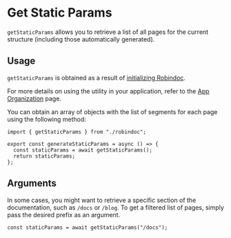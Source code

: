 # Get Static Params

`getStaticParams` allows you to retrieve a list of all pages for the current structure (including those automatically generated).

## Usage

`getStaticParams` is obtained as a result of [initializing Robindoc](../../01-getting-started/03-initialization.md).

For more details on using the utility in your application, refer to the [App Organization](../../01-getting-started/04-app-organization.md) page.

You can obtain an array of objects with the list of segments for each page using the following method:

```tsx filename="app/docs/[[...path]]/page.tsx" switcher tab="TypeScript" clone="jsx|JavaScript|app/docs/[[...path]]/page.jsx"
import { getStaticParams } from "./robindoc";

export const generateStaticParams = async () => {
  const staticParams = await getStaticParams();
  return staticParams;
};
```

## Arguments

In some cases, you might want to retrieve a specific section of the documentation, such as `/docs` or `/blog`. To get a filtered list of pages, simply pass the desired prefix as an argument.

```tsx filename="app/docs/[[...path]]/page.tsx" switcher tab="TypeScript" clone="jsx|JavaScript|app/docs/[[...path]]/page.jsx"
const staticParams = await getStaticParams("/docs");
```
